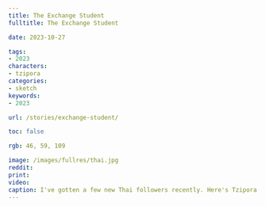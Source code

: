 ```yaml
---
title: The Exchange Student
fulltitle: The Exchange Student

date: 2023-10-27

tags:
- 2023
characters:
- tzipora
categories:
- sketch
keywords:
- 2023

url: /stories/exchange-student/

toc: false

rgb: 46, 59, 109

image: /images/fullres/thai.jpg
reddit:
print:
video:
caption: I've gotten a few new Thai followers recently. Here's Tzipora with her Thai friend.
---
```

